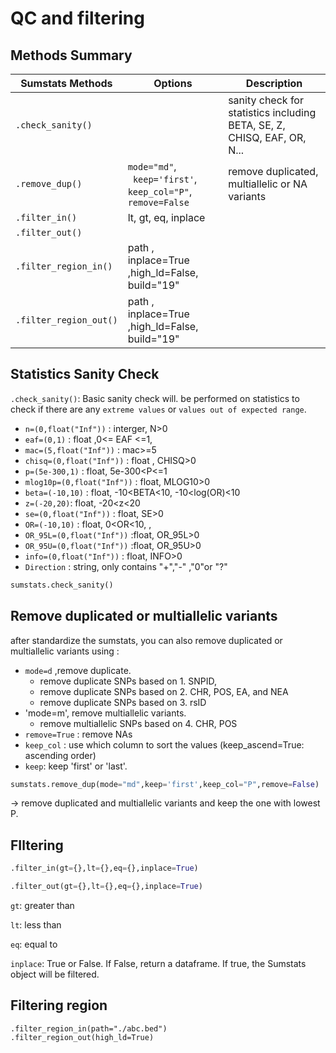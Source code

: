 # QC and filtering

## Methods Summary

| Sumstats Methods  | Options                  | Description                                                             |
| ----------------- | ------------------------ | ----------------------------------------------------------------------- |
| `.check_sanity()` |                          | sanity check for statistics including BETA, SE, Z, CHISQ, EAF, OR, N... |
| `.remove_dup()`  |  `mode="md"`, <br/>` keep='first'`, <br/>`keep_col="P"`, <br/>`remove=False` | remove duplicated, multiallelic or NA variants |
| `.filter_in()`    | lt, gt, eq, inplace      |                                                                         |
| `.filter_out()`   |                          |                                                                         |
| `.filter_region_in()`   | path , inplace=True ,high_ld=False, build="19"                         |                                                                         |
| `.filter_region_out()`   |  path , inplace=True ,high_ld=False, build="19"                       |                                                                         |


## Statistics Sanity Check

`.check_sanity()`: Basic sanity check will. be performed on statistics to check if there are any `extreme values` or `values out of expected range`.

- `n=(0,float("Inf"))` : interger, N>0
- `eaf=(0,1)` : float ,0<= EAF <=1,
- `mac=(5,float("Inf"))` : mac>=5
- `chisq=(0,float("Inf"))` : float , CHISQ>0
- `p=(5e-300,1)` : float, 5e-300<P<=1
- `mlog10p=(0,float("Inf"))` : float, MLOG10>0
- `beta=(-10,10)` : float, -10<BETA<10, -10<log(OR)<10
- `z=(-20,20)`: float, -20<z<20
- `se=(0,float("Inf"))` : float, SE>0
- `OR=(-10,10)` : float, 0<OR<10, , 
- `OR_95L=(0,float("Inf"))` :float, OR_95L>0
- `OR_95U=(0,float("Inf"))` :float, OR_95U>0
- `info=(0,float("Inf"))` : float, INFO>0 
- `Direction` : string, only contains "+","-" ,"0"or "?"

```python
sumstats.check_sanity()
```

## Remove duplicated or multiallelic variants

after standardize the sumstats, you can also remove duplicated or multiallelic variants using :

- `mode=d` ,remove duplicate.
    - remove duplicate SNPs based on  1. SNPID, 
    - remove duplicate SNPs based on  2. CHR, POS, EA, and NEA
    - remove duplicate SNPs based on  3. rsID
- 'mode=m', remove multiallelic variants.
     - remove multiallelic SNPs based on  4. CHR, POS
- `remove=True` : remove NAs 
- `keep_col` : use which column to sort the values (keep_ascend=True: ascending order)
- `keep`: keep 'first' or 'last'.

```python
sumstats.remove_dup(mode="md",keep='first',keep_col="P",remove=False)
```
 -> remove duplicated and multiallelic variants and keep the one with lowest P.


## FIltering

```python
.filter_in(gt={},lt={},eq={},inplace=True)

.filter_out(gt={},lt={},eq={},inplace=True)
```

`gt`: greater than

`lt`: less than

`eq`: equal to

`inplace`: True or False. If False, return a dataframe. If true, the Sumstats object will be filtered.



## Filtering region
```
.filter_region_in(path="./abc.bed")
.filter_region_out(high_ld=True)
```

